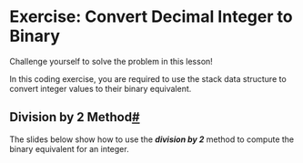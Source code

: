 # Exercise: Convert Decimal Integer to Binary

Challenge yourself to solve the problem in this lesson!

In this coding exercise, you are required to use the stack data structure to convert integer values to their binary equivalent.

## Division by 2 Method[#](https://www.educative.io/courses/ds-and-algorithms-in-python/exercise-convert-decimal-integer-to-binary#Division-by-2-Method)

The slides below show how to use the _**division by 2**_ method to compute the binary equivalent for an integer.
